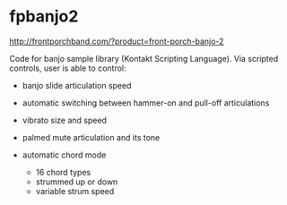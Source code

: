 fpbanjo2
========

http://frontporchband.com/?product=front-porch-banjo-2

Code for banjo sample library (Kontakt Scripting Language). Via scripted controls, user is able to control:

- banjo slide articulation speed 

- automatic switching between hammer-on and pull-off articulations

- vibrato size and speed 

- palmed mute articulation and its tone 

- automatic chord mode 
  - 16 chord types 
  - strummed up or down
  - variable strum speed 
